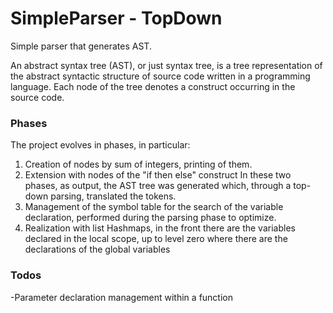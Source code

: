 # SimpleParser - TopDown 
Simple parser that generates AST.

An abstract syntax tree (AST), or just syntax tree, is a tree representation of the abstract syntactic structure of source code written in a programming language. Each node of the tree denotes a construct occurring in the source code. 


### Phases
The project evolves in phases, in particular:
1. Creation of nodes by sum of integers, printing of them.
2. Extension with nodes of the "if then else" construct
In these two phases, as output, the AST tree was generated which, through a top-down parsing, translated the tokens.
3. Management of the symbol table for the search of the variable declaration, performed during the parsing phase to optimize.
4. Realization with list Hashmaps, in the front there are the variables declared in the local scope, up to level zero where there are the declarations of the global variables




### Todos

 -Parameter declaration management within a function




